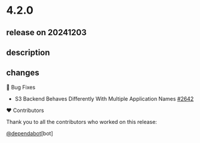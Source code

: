 # 4.2.0

## release on 20241203

## description

## changes

🐞 Bug Fixes

* S3 Backend Behaves Differently With Multiple Application Names <a href="https://github.com/spring-cloud/spring-cloud-config/issues/2642" data-hovercard-type="issue" data-hovercard-url="/spring-cloud/spring-cloud-config/issues/2642/hovercard">#2642</a>

❤️ Contributors

Thank you to all the contributors who worked on this release:

<a class="user-mention notranslate" data-hovercard-type="organization" data-hovercard-url="/orgs/dependabot/hovercard" data-octo-click="hovercard-link-click" data-octo-dimensions="link_type:self" href="https://github.com/dependabot">@dependabot</a>[bot]

